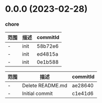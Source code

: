 # 0.0.0 (2023-02-28)

### chore
范围|描述|commitId
--|--|--
 - | init | 58b72e6
 - | init | ed4815a
 - | init | 0e1b588


范围|描述|commitId
--|--|--
 - | Delete README.md | ae28640
 - | Initial commit | c1e41d6


